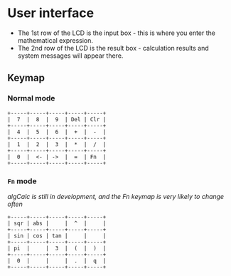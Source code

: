 # User interface
* The 1st row of the LCD is the input box - this is where you enter the mathematical expression.
* The 2nd row of the LCD is the result box - calculation results and system messages will appear there.
## Keymap
### Normal mode
```
+-----+-----+-----+-----+-----+
|  7  |  8  |  9  | Del | Clr |
+-----+-----+-----+-----+-----+
|  4  |  5  |  6  |  +  |  -  |
+-----+-----+-----+-----+-----+
|  1  |  2  |  3  |  *  |  /  |
+-----+-----+-----+-----+-----+
|  0  |  <- | ->  |  =  | Fn  |
+-----+-----+-----+-----+-----+
```
### `Fn` mode
*algCalc is still in development, and the Fn keymap is very likely to change often*
```
+-----+-----+-----+-----+-----+
| sqr | abs |     |  ^  |     |
+-----+-----+-----+-----+-----+
| sin | cos | tan |     |     |
+-----+-----+-----+-----+-----+
| pi  |     |  3  |  (  |  )  |
+-----+-----+-----+-----+-----+
|  0  |     |     |  .  |  q  |
+-----+-----+-----+-----+-----+
```